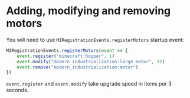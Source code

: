 # Adding, modifying and removing motors
You will need to use `MIRegistrationEvents.registerMotors` startup event:
```js
MIRegistrationEvents.registerMotors(event => {
    event.register("minecraft:hopper", 1)
    event.modify("modern_industrialization:large_motor", 32)
    event.remove("modern_industrialization:motor")
})
```

`event.register` and `event.modify` take upgrade speed in items per 3 seconds.